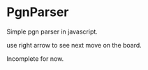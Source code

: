 # PgnParser

Simple pgn parser in javascript.

use right arrow to see next move on the board.

Incomplete for now.
